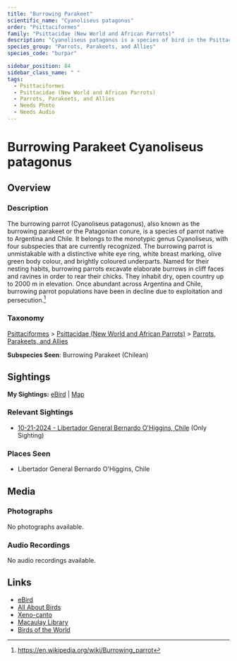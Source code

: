 ```yaml
---
title: "Burrowing Parakeet"
scientific_name: "Cyanoliseus patagonus"
order: "Psittaciformes"
family: "Psittacidae (New World and African Parrots)"
description: "Cyanoliseus patagonus is a species of bird in the Psittacidae (New World and African Parrots) family. It has been observed 1 times."
species_group: "Parrots, Parakeets, and Allies"
species_code: "burpar"

sidebar_position: 84
sidebar_class_name: " "
tags: 
  - Psittaciformes
  - Psittacidae (New World and African Parrots)
  - Parrots, Parakeets, and Allies
  - Needs Photo
  - Needs Audio
---
```


# Burrowing Parakeet <span className='sci_name'>Cyanoliseus patagonus</span>

## Overview

### Description
The burrowing parrot (Cyanoliseus patagonus), also known as the burrowing parakeet or the Patagonian conure, is a species of parrot native to Argentina and Chile.  It belongs to the monotypic genus Cyanoliseus, with four subspecies that are currently recognized.
The burrowing parrot is unmistakable with a distinctive white eye ring, white breast marking, olive green body colour, and brightly coloured underparts. Named for their nesting habits, burrowing parrots excavate elaborate burrows in cliff faces and ravines in order to rear their chicks. They inhabit dry, open country up to 2000 m in elevation. Once abundant across Argentina and Chile, burrowing parrot populations have been in decline due to exploitation and persecution.[^1]

[^1]: https://en.wikipedia.org/wiki/Burrowing_parrot

### Taxonomy
[Psittaciformes](/tags/psittaciformes) > [Psittacidae (New World and African Parrots)](/tags/psittacidae-new-world-and-african-parrots) > [Parrots, Parakeets, and Allies](/tags/parrots-parakeets-and-allies)

**Subspecies Seen**: Burrowing Parakeet (Chilean)


## Sightings

**My Sightings:** [eBird](https://ebird.org/lifelist?r=world&time=life&spp=burpar) | [Map](/map?species_code=burpar)

### Relevant Sightings

* [10-21-2024 - Libertador General Bernardo O'Higgins, Chile](https://ebird.org/checklist/S199827532) (Only Sighting)

### Places Seen

* Libertador General Bernardo O'Higgins, Chile



## Media
### Photographs
No photographs available.

### Audio Recordings
No audio recordings available.

## Links
* [eBird](https://ebird.org/species/burpar) 
* [All About Birds](https://www.allaboutbirds.org/guide/burpar) 
* [Xeno-canto](https://www.xeno-canto.org/species/cyanoliseus-patagonus) 
* [Macaulay Library](https://search.macaulaylibrary.org/catalog?taxonCode=burpar&sort=rating_rank_desc)
* [Birds of the World](https://birdsoftheworld.org/bow/species/burpar)
